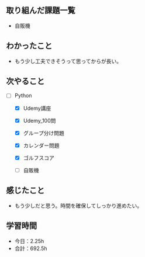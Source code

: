 ## 取り組んだ課題一覧

- 自販機

## わかったこと
- もう少し工夫できそうって思ってからが長い。


## 次やること

- [ ] Python
    - [x] Udemy講座
    - [x] Udemy_100問
    - [x] グループ分け問題
    - [x] カレンダー問題
    - [x] ゴルフスコア
    - [ ] 自販機


## 感じたこと
- もう少しだと思う。時間を確保してしっかり進めたい。

## 学習時間

- 今日：2.25h
- 合計：692.5h